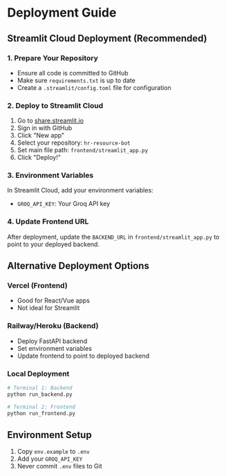 # Deployment Guide

## Streamlit Cloud Deployment (Recommended)

### 1. Prepare Your Repository
- Ensure all code is committed to GitHub
- Make sure `requirements.txt` is up to date
- Create a `.streamlit/config.toml` file for configuration

### 2. Deploy to Streamlit Cloud
1. Go to [share.streamlit.io](https://share.streamlit.io)
2. Sign in with GitHub
3. Click "New app"
4. Select your repository: `hr-resource-bot`
5. Set main file path: `frontend/streamlit_app.py`
6. Click "Deploy!"

### 3. Environment Variables
In Streamlit Cloud, add your environment variables:
- `GROQ_API_KEY`: Your Groq API key

### 4. Update Frontend URL
After deployment, update the `BACKEND_URL` in `frontend/streamlit_app.py` to point to your deployed backend.

## Alternative Deployment Options

### Vercel (Frontend)
- Good for React/Vue apps
- Not ideal for Streamlit

### Railway/Heroku (Backend)
- Deploy FastAPI backend
- Set environment variables
- Update frontend to point to deployed backend

### Local Deployment
```bash
# Terminal 1: Backend
python run_backend.py

# Terminal 2: Frontend  
python run_frontend.py
```

## Environment Setup
1. Copy `env.example` to `.env`
2. Add your `GROQ_API_KEY`
3. Never commit `.env` files to Git
